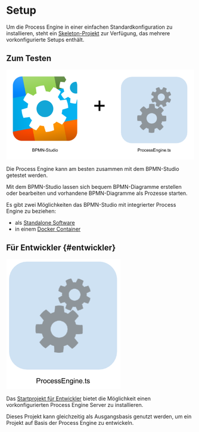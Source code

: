 # Setup

Um die Process Engine in einer einfachen Standardkonfiguration zu installieren, steht ein [Skeleton-Projekt](https://github.com/process-engine/skeleton) zur Verfügung, das mehrere vorkonfigurierte Setups enthält.

## Zum Testen

![](images/process-engine-and-bpmn-studio.png)

Die Process Engine kann am besten zusammen mit dem BPMN-Studio getestet werden.

Mit dem BPMN-Studio lassen sich bequem BPMN-Diagramme erstellen oder bearbeiten und vorhandene BPMN-Diagramme als Prozesse starten.

Es gibt zwei Möglichkeiten das BPMN-Studio mit integrierter Process Engine zu beziehen:
* als [Standalone Software](https://github.com/process-engine/bpmn-studio/releases)
* in einem [Docker Container](https://github.com/process-engine/skeleton/tree/develop/full-docker-image)

## Für Entwickler {#entwickler}

![](images/process-engine-standalone.png)

Das [Startprojekt für Entwickler](https://github.com/process-engine/skeleton/tree/develop/process-engine-server) bietet die Möglichkeit einen vorkonfigurierten Process Engine Server zu installieren.

Dieses Projekt kann gleichzeitig als Ausgangsbasis genutzt werden, um ein Projekt auf Basis der Process Engine zu entwickeln.
